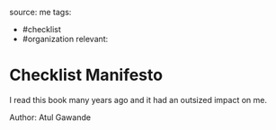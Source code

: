 source: me
tags:
- #checklist
- #organization 
relevant:

# Checklist Manifesto

I read this book many years ago and it had an outsized impact on me.

Author: Atul Gawande